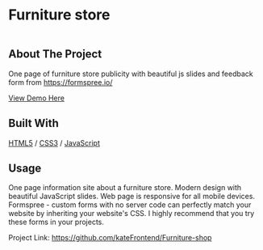 <div>


  <h1>Furniture store </h1>
  
  <img src="" alt="">
 
</div>

<!-- ABOUT THE PROJECT -->
## About The Project
One page of furniture store publicity with beautiful js slides and feedback form from https://formspree.io/

  <p>
    <a href="https://furniture-me.glitch.me">View Demo Here</a>
  </p>




## Built With

[HTML5](https://www.w3schools.com/html/) / [CSS3](https://www.w3schools.com/css/) / [JavaScript](https://www.w3schools.com/js/)
 



<!-- USAGE EXAMPLES -->
## Usage
One page information site about a furniture store.
Modern design with beautiful JavaScript slides.
Web page is responsive for all mobile devices.
Formspree - custom forms with no server code can perfectly match your website by inheriting your website's CSS.
I highly recommend that you try these forms in your projects.





Project Link: https://github.com/kateFrontend/Furniture-shop



